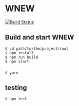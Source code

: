 # WNEW

[![Build Status](https://travis-ci.org/wakayama-hacker/wnew.svg?branch=master)](https://travis-ci.org/wakayama-hacker/wnew)

## Build and start WNEW

```
$ cd path/to/the/project/root
$ npm install
$ npm run build
$ npm start
```

###

```
$ yarn
```

## testing

```
$ npm test
```
